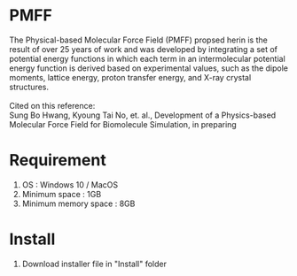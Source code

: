 # PMFF
The Physical-based Molecular Force Field (PMFF) propsed herin is the result of over 25 years of work and was developed by integrating 
a set of potential energy functions in which each term in an intermolecular potential energy function is derived based on 
experimental values, such as the dipole moments, lattice energy, proton transfer energy, and X-ray crystal structures.
</br></br>
Cited on this reference:</br>
Sung Bo Hwang, Kyoung Tai No, et. al., Development of a Physics-based Molecular Force Field for Biomolecule Simulation, in preparing

# Requirement
1. OS : Windows 10 / MacOS
2. Minimum space : 1GB
3. Minimum memory space : 8GB

# Install
1. Download installer file in "Install" folder
